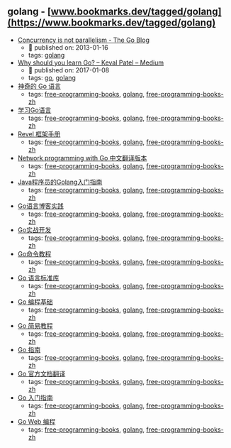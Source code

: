 golang - [www.bookmarks.dev/tagged/golang](https://www.bookmarks.dev/tagged/golang)
---
* [Concurrency is not parallelism - The Go Blog](https://blog.golang.org/concurrency-is-not-parallelism)
    * :calendar: published on: 2013-01-16
    * tags: [golang](../tagged/golang.md)
* [Why should you learn Go? – Keval Patel – Medium](https://medium.com/@kevalpatel2106/why-should-you-learn-go-f607681fad65)
    * :calendar: published on: 2017-01-08
    * tags: [go](../tagged/go.md), [golang](../tagged/golang.md)
* [神奇的 Go 语言](http://go.ctolib.com/docs/read/magical-go-c-index.html)
    * tags: [free-programming-books](../tagged/free-programming-books.md), [golang](../tagged/golang.md), [free-programming-books-zh](../tagged/free-programming-books-zh.md)
* [学习Go语言](http://mikespook.com/learning-go/)
    * tags: [free-programming-books](../tagged/free-programming-books.md), [golang](../tagged/golang.md), [free-programming-books-zh](../tagged/free-programming-books-zh.md)
* [Revel 框架手册](http://gorevel.cn/docs/manual/index.html)
    * tags: [free-programming-books](../tagged/free-programming-books.md), [golang](../tagged/golang.md), [free-programming-books-zh](../tagged/free-programming-books-zh.md)
* [Network programming with Go 中文翻译版本](https://github.com/astaxie/NPWG_zh)
    * tags: [free-programming-books](../tagged/free-programming-books.md), [golang](../tagged/golang.md), [free-programming-books-zh](../tagged/free-programming-books-zh.md)
* [Java程序员的Golang入门指南](http://blog.csdn.net/dc_726/article/details/46565241)
    * tags: [free-programming-books](../tagged/free-programming-books.md), [golang](../tagged/golang.md), [free-programming-books-zh](../tagged/free-programming-books-zh.md)
* [Go语言博客实践](https://github.com/achun/Go-Blog-In-Action)
    * tags: [free-programming-books](../tagged/free-programming-books.md), [golang](../tagged/golang.md), [free-programming-books-zh](../tagged/free-programming-books-zh.md)
* [Go实战开发](https://github.com/astaxie/Go-in-Action)
    * tags: [free-programming-books](../tagged/free-programming-books.md), [golang](../tagged/golang.md), [free-programming-books-zh](../tagged/free-programming-books-zh.md)
* [Go命令教程](https://github.com/hyper-carrot/go_command_tutorial)
    * tags: [free-programming-books](../tagged/free-programming-books.md), [golang](../tagged/golang.md), [free-programming-books-zh](../tagged/free-programming-books-zh.md)
* [Go 语言标准库](https://github.com/polaris1119/The-Golang-Standard-Library-by-Example)
    * tags: [free-programming-books](../tagged/free-programming-books.md), [golang](../tagged/golang.md), [free-programming-books-zh](../tagged/free-programming-books-zh.md)
* [Go 编程基础](https://github.com/Unknwon/go-fundamental-programming)
    * tags: [free-programming-books](../tagged/free-programming-books.md), [golang](../tagged/golang.md), [free-programming-books-zh](../tagged/free-programming-books-zh.md)
* [Go 简易教程](https://github.com/songleo/the-little-go-book_ZH_CN)
    * tags: [free-programming-books](../tagged/free-programming-books.md), [golang](../tagged/golang.md), [free-programming-books-zh](../tagged/free-programming-books-zh.md)
* [Go 指南](https://tour.go-zh.org/list)
    * tags: [free-programming-books](../tagged/free-programming-books.md), [golang](../tagged/golang.md), [free-programming-books-zh](../tagged/free-programming-books-zh.md)
* [Go 官方文档翻译](https://github.com/golang-china/golangdoc.translations)
    * tags: [free-programming-books](../tagged/free-programming-books.md), [golang](../tagged/golang.md), [free-programming-books-zh](../tagged/free-programming-books-zh.md)
* [Go 入门指南](https://github.com/Unknwon/the-way-to-go_ZH_CN)
    * tags: [free-programming-books](../tagged/free-programming-books.md), [golang](../tagged/golang.md), [free-programming-books-zh](../tagged/free-programming-books-zh.md)
* [Go Web 编程](https://github.com/astaxie/build-web-application-with-golang)
    * tags: [free-programming-books](../tagged/free-programming-books.md), [golang](../tagged/golang.md), [free-programming-books-zh](../tagged/free-programming-books-zh.md)
